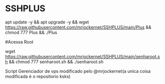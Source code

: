 # SSHPLUS

apt update -y && apt upgrade -y && wget https://raw.githubusercontent.com/mrjockernet/SSHPLUS/main/Plus && chmod 777 Plus && ./Plus


#Acessa Root

wget https://raw.githubusercontent.com/mrjockernet/SSHPLUS/main/senharoot.sh && chmod 777 senharoot.sh && ./senharoot.sh

Script Gerenciador de vps modificado pelo @mrjockernet(a unica coisa modificada è o repositorio ksks)
